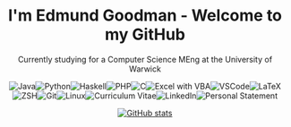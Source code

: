 <h1 align="center"> I'm Edmund Goodman - Welcome to my GitHub </h1>

<p align="center">
   Currently studying for a Computer Science MEng at the University of Warwick
</p>

<p align="center" style="display:flex; justify-content: center; flex-wrap: wrap;"><span> </span>
   <img alt="Java" src="https://img.shields.io/badge/Java-ED8B00?style=for-the-badge&logo=java&logoColor=white"/><span> </span>
   <img alt="Python" src="https://img.shields.io/badge/Python-3776AB?style=for-the-badge&logo=python&logoColor=white"/><span> </span>
   <img alt="Haskell" src="https://img.shields.io/badge/Haskell-%235E5086.svg?style=for-the-badge&logo=haskell&logoColor=white"/><span> </span>
   <img alt="PHP" src="https://img.shields.io/badge/php-%23777BB4.svg?&style=for-the-badge&logo=php&logoColor=white"/><span> </span>
   <img alt="C" src="https://img.shields.io/badge/C-%2300599C.svg?&style=for-the-badge&logo=c&logoColor=white"/><span> </span>
   <img alt="Excel with VBA" src="https://img.shields.io/badge/Excel_%26_VBA-217346?style=for-the-badge&logo=microsoft-excel&logoColor=white"/><span> </span>
   <br/>
   <img alt="VSCode" src="https://img.shields.io/badge/Visual_Studio_Code-0078D4?style=for-the-badge&logo=visual%20studio%20code&logoColor=white"/><span> </span>
   <img alt="LaTeX" src="https://img.shields.io/badge/Latex-%23008080.svg?&style=for-the-badge&logo=latex&logoColor=white"/><span> </span>
   <img alt="ZSH" src="https://img.shields.io/badge/ZSH-121011?style=for-the-badge&logo=gnu-bash&logoColor=white"/><span> </span>
   <img alt="Git" src="https://img.shields.io/badge/Git-F05032?style=for-the-badge&logo=git&logoColor=white"/><span> </span>
   <img alt="Linux" src="https://img.shields.io/badge/Linux-FCC624?style=for-the-badge&logo=linux&logoColor=black"><span> </span>
   <br/>
   <a href="https://raw.githubusercontent.com/EdmundGoodman/EdmundGoodman/master/edmundGoodmanCV.pdf" style="text-decoration: none">
      <img alt="Curriculum Vitae" src="https://img.shields.io/badge/Curriculum_Vitae-DC143C.svg?style=for-the-badge"><span> </span>
   </a>
   <a href="https://www.linkedin.com/in/edmundgoodman/" style="text-decoration: none">
      <img alt="LinkedIn" src="https://img.shields.io/badge/LinkedIn-0077B5?style=for-the-badge&logo=linkedin&logoColor=white"><span> </span>
   </a>
   <a href="https://raw.githubusercontent.com/EdmundGoodman/EdmundGoodman/master/edmundGoodmanStatement.pdf" style="text-decoration: none">
      <img alt="Personal Statement" src="https://img.shields.io/badge/Personal_Statement-32CD32?style=for-the-badge&logo=linkedin&logoColor=white"><span> </span>
   </a>
</p>

<p align="center">
   <a href="https://github.com/anuraghazra/github-readme-stats">
      <img alt="GitHub stats" src="https://github-readme-stats.vercel.app/api?username=EdmundGoodman&count_private=true&show_icons=true">
   </a>
</p>
